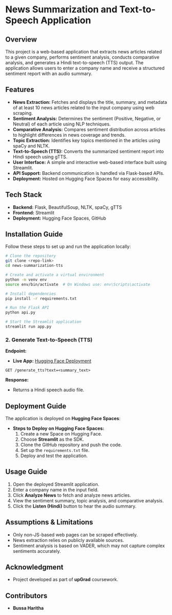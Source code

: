 # News Summarization and Text-to-Speech Application

## Overview
This project is a web-based application that extracts news articles related to a given company, performs sentiment analysis, conducts comparative analysis, and generates a Hindi text-to-speech (TTS) output. The application allows users to enter a company name and receive a structured sentiment report with an audio summary.

## Features
- **News Extraction:** Fetches and displays the title, summary, and metadata of at least 10 news articles related to the input company using web scraping.
- **Sentiment Analysis:** Determines the sentiment (Positive, Negative, or Neutral) of each article using NLP techniques.
- **Comparative Analysis:** Compares sentiment distribution across articles to highlight differences in news coverage and trends.
- **Topic Extraction:** Identifies key topics mentioned in the articles using spaCy and NLTK.
- **Text-to-Speech (TTS):** Converts the summarized sentiment report into Hindi speech using gTTS.
- **User Interface:** A simple and interactive web-based interface built using Streamlit.
- **API Support:** Backend communication is handled via Flask-based APIs.
- **Deployment:** Hosted on Hugging Face Spaces for easy accessibility.

## Tech Stack
- **Backend:** Flask, BeautifulSoup, NLTK, spaCy, gTTS
- **Frontend:** Streamlit
- **Deployment:** Hugging Face Spaces, GitHub

## Installation Guide
Follow these steps to set up and run the application locally:
```bash
# Clone the repository
git clone <repo-link>
cd news-summarization-tts

# Create and activate a virtual environment
python -m venv env
source env/bin/activate  # On Windows use: env\Scripts\activate

# Install dependencies
pip install -r requirements.txt

# Run the Flask API
python api.py

# Start the Streamlit application
streamlit run app.py
```

### 2. Generate Text-to-Speech (TTS)
**Endpoint:**
- **Live App:** [Hugging Face Deployment](https://huggingface.co/spaces/BussaHaritha/news-summarization-tts/tree/main)
```
GET /generate_tts?text=<summary_text>
```
**Response:**
- Returns a Hindi speech audio file.

## Deployment Guide
The application is deployed on **Hugging Face Spaces**:
- **Steps to Deploy on Hugging Face Spaces:**
  1. Create a new Space on Hugging Face.
  2. Choose **Streamlit** as the SDK.
  3. Clone the GitHub repository and push the code.
  4. Set up the `requirements.txt` file.
  5. Deploy and test the application.

## Usage Guide
1. Open the deployed Streamlit application.
2. Enter a company name in the input field.
3. Click **Analyze News** to fetch and analyze news articles.
4. View the sentiment summary, topic analysis, and comparative analysis.
5. Click the **Listen (Hindi)** button to hear the audio summary.

## Assumptions & Limitations
- Only non-JS-based web pages can be scraped effectively.
- News extraction relies on publicly available sources.
- Sentiment analysis is based on VADER, which may not capture complex sentiments accurately.

## Acknowledgment
- Project developed as part of **upGrad** coursework.

## Contributors
- **Bussa Haritha**





